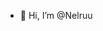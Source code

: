 - 👋 Hi, I’m @Nelruu


<!---
Nelruu/Nelruu is a ✨ special ✨ repository because its `README.md` (this file) appears on your GitHub profile.
You can click the Preview link to take a look at your changes.
--->
